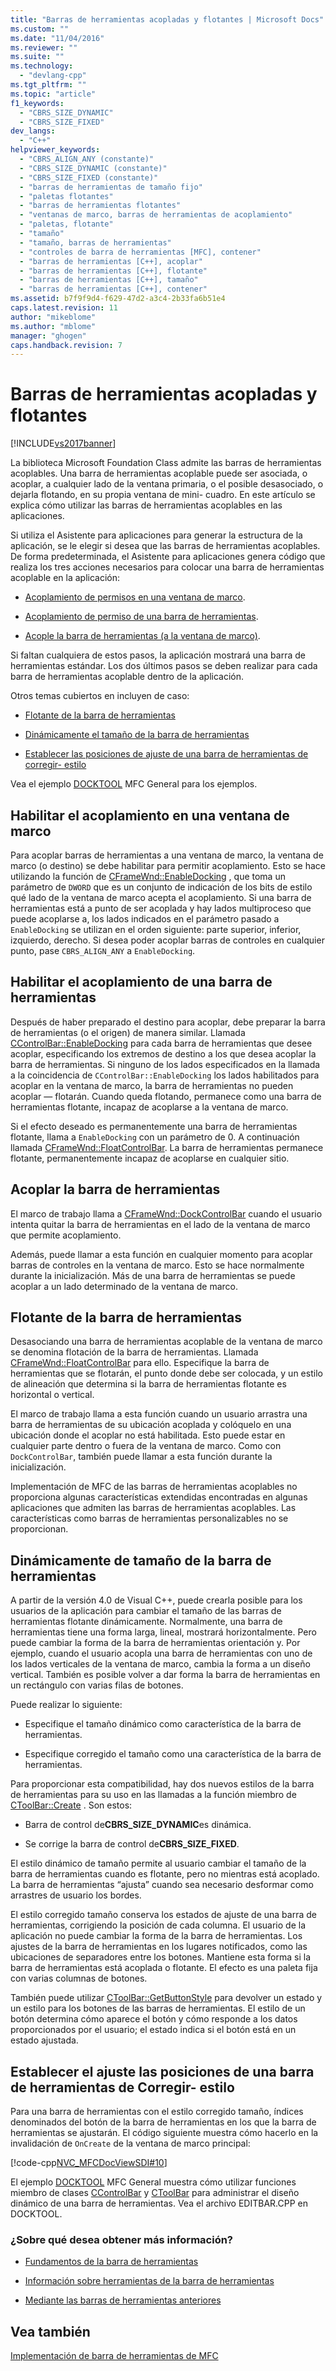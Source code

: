```yaml
---
title: "Barras de herramientas acopladas y flotantes | Microsoft Docs"
ms.custom: ""
ms.date: "11/04/2016"
ms.reviewer: ""
ms.suite: ""
ms.technology: 
  - "devlang-cpp"
ms.tgt_pltfrm: ""
ms.topic: "article"
f1_keywords: 
  - "CBRS_SIZE_DYNAMIC"
  - "CBRS_SIZE_FIXED"
dev_langs: 
  - "C++"
helpviewer_keywords: 
  - "CBRS_ALIGN_ANY (constante)"
  - "CBRS_SIZE_DYNAMIC (constante)"
  - "CBRS_SIZE_FIXED (constante)"
  - "barras de herramientas de tamaño fijo"
  - "paletas flotantes"
  - "barras de herramientas flotantes"
  - "ventanas de marco, barras de herramientas de acoplamiento"
  - "paletas, flotante"
  - "tamaño"
  - "tamaño, barras de herramientas"
  - "controles de barra de herramientas [MFC], contener"
  - "barras de herramientas [C++], acoplar"
  - "barras de herramientas [C++], flotante"
  - "barras de herramientas [C++], tamaño"
  - "barras de herramientas [C++], contener"
ms.assetid: b7f9f9d4-f629-47d2-a3c4-2b33fa6b51e4
caps.latest.revision: 11
author: "mikeblome"
ms.author: "mblome"
manager: "ghogen"
caps.handback.revision: 7
---
```

# Barras de herramientas acopladas y flotantes
[!INCLUDE[vs2017banner](../assembler/inline/includes/vs2017banner.md)]

La biblioteca Microsoft Foundation Class admite las barras de herramientas acoplables.  Una barra de herramientas acoplable puede ser asociada, o acoplar, a cualquier lado de la ventana primaria, o el posible desasociado, o dejarla flotando, en su propia ventana de mini\- cuadro.  En este artículo se explica cómo utilizar las barras de herramientas acoplables en las aplicaciones.  
  
 Si utiliza el Asistente para aplicaciones para generar la estructura de la aplicación, se le elegir si desea que las barras de herramientas acoplables.  De forma predeterminada, el Asistente para aplicaciones genera código que realiza los tres acciones necesarios para colocar una barra de herramientas acoplable en la aplicación:  
  
-   [Acoplamiento de permisos en una ventana de marco](#_core_enabling_docking_in_a_frame_window).  
  
-   [Acoplamiento de permiso de una barra de herramientas](#_core_enabling_docking_for_a_toolbar).  
  
-   [Acople la barra de herramientas \(a la ventana de marco\)](#_core_docking_the_toolbar).  
  
 Si faltan cualquiera de estos pasos, la aplicación mostrará una barra de herramientas estándar.  Los dos últimos pasos se deben realizar para cada barra de herramientas acoplable dentro de la aplicación.  
  
 Otros temas cubiertos en incluyen de caso:  
  
-   [Flotante de la barra de herramientas](#_core_floating_the_toolbar)  
  
-   [Dinámicamente el tamaño de la barra de herramientas](#_core_dynamically_resizing_the_toolbar)  
  
-   [Establecer las posiciones de ajuste de una barra de herramientas de corregir\- estilo](#_core_setting_wrap_positions_for_a_fixed.2d.style_toolbar)  
  
 Vea el ejemplo [DOCKTOOL](../top/visual-cpp-samples.md) MFC General para los ejemplos.  
  
##  <a name="_core_enabling_docking_in_a_frame_window"></a> Habilitar el acoplamiento en una ventana de marco  
 Para acoplar barras de herramientas a una ventana de marco, la ventana de marco \(o destino\) se debe habilitar para permitir acoplamiento.  Esto se hace utilizando la función de [CFrameWnd::EnableDocking](../Topic/CFrameWnd::EnableDocking.md) , que toma un parámetro de `DWORD` que es un conjunto de indicación de los bits de estilo qué lado de la ventana de marco acepta el acoplamiento.  Si una barra de herramientas está a punto de ser acoplada y hay lados multiproceso que puede acoplarse a, los lados indicados en el parámetro pasado a `EnableDocking` se utilizan en el orden siguiente: parte superior, inferior, izquierdo, derecho.  Si desea poder acoplar barras de controles en cualquier punto, pase `CBRS_ALIGN_ANY` a `EnableDocking`.  
  
##  <a name="_core_enabling_docking_for_a_toolbar"></a> Habilitar el acoplamiento de una barra de herramientas  
 Después de haber preparado el destino para acoplar, debe preparar la barra de herramientas \(o el origen\) de manera similar.  Llamada [CControlBar::EnableDocking](../Topic/CControlBar::EnableDocking.md) para cada barra de herramientas que desee acoplar, especificando los extremos de destino a los que desea acoplar la barra de herramientas.  Si ninguno de los lados especificados en la llamada a la coincidencia de `CControlBar::EnableDocking` los lados habilitados para acoplar en la ventana de marco, la barra de herramientas no pueden acoplar — flotarán.  Cuando queda flotando, permanece como una barra de herramientas flotante, incapaz de acoplarse a la ventana de marco.  
  
 Si el efecto deseado es permanentemente una barra de herramientas flotante, llama a `EnableDocking` con un parámetro de 0.  A continuación llamada [CFrameWnd::FloatControlBar](../Topic/CFrameWnd::FloatControlBar.md).  La barra de herramientas permanece flotante, permanentemente incapaz de acoplarse en cualquier sitio.  
  
##  <a name="_core_docking_the_toolbar"></a> Acoplar la barra de herramientas  
 El marco de trabajo llama a [CFrameWnd::DockControlBar](../Topic/CFrameWnd::DockControlBar.md) cuando el usuario intenta quitar la barra de herramientas en el lado de la ventana de marco que permite acoplamiento.  
  
 Además, puede llamar a esta función en cualquier momento para acoplar barras de controles en la ventana de marco.  Esto se hace normalmente durante la inicialización.  Más de una barra de herramientas se puede acoplar a un lado determinado de la ventana de marco.  
  
##  <a name="_core_floating_the_toolbar"></a> Flotante de la barra de herramientas  
 Desasociando una barra de herramientas acoplable de la ventana de marco se denomina flotación de la barra de herramientas.  Llamada [CFrameWnd::FloatControlBar](../Topic/CFrameWnd::FloatControlBar.md) para ello.  Especifique la barra de herramientas que se flotarán, el punto donde debe ser colocada, y un estilo de alineación que determina si la barra de herramientas flotante es horizontal o vertical.  
  
 El marco de trabajo llama a esta función cuando un usuario arrastra una barra de herramientas de su ubicación acoplada y colóquelo en una ubicación donde el acoplar no está habilitada.  Esto puede estar en cualquier parte dentro o fuera de la ventana de marco.  Como con `DockControlBar`, también puede llamar a esta función durante la inicialización.  
  
 Implementación de MFC de las barras de herramientas acoplables no proporciona algunas características extendidas encontradas en algunas aplicaciones que admiten las barras de herramientas acoplables.  Las características como barras de herramientas personalizables no se proporcionan.  
  
##  <a name="_core_dynamically_resizing_the_toolbar"></a> Dinámicamente de tamaño de la barra de herramientas  
 A partir de la versión 4.0 de Visual C\+\+, puede crearla posible para los usuarios de la aplicación para cambiar el tamaño de las barras de herramientas flotante dinámicamente.  Normalmente, una barra de herramientas tiene una forma larga, lineal, mostrará horizontalmente.  Pero puede cambiar la forma de la barra de herramientas orientación y.  Por ejemplo, cuando el usuario acopla una barra de herramientas con uno de los lados verticales de la ventana de marco, cambia la forma a un diseño vertical.  También es posible volver a dar forma la barra de herramientas en un rectángulo con varias filas de botones.  
  
 Puede realizar lo siguiente:  
  
-   Especifique el tamaño dinámico como característica de la barra de herramientas.  
  
-   Especifique corregido el tamaño como una característica de la barra de herramientas.  
  
 Para proporcionar esta compatibilidad, hay dos nuevos estilos de la barra de herramientas para su uso en las llamadas a la función miembro de [CToolBar::Create](../Topic/CToolBar::Create.md) .  Son estos:  
  
-   Barra de control de**CBRS\_SIZE\_DYNAMIC**es dinámica.  
  
-   Se corrige la barra de control de**CBRS\_SIZE\_FIXED**.  
  
 El estilo dinámico de tamaño permite al usuario cambiar el tamaño de la barra de herramientas cuando es flotante, pero no mientras está acoplado.  La barra de herramientas “ajusta” cuando sea necesario desformar como arrastres de usuario los bordes.  
  
 El estilo corregido tamaño conserva los estados de ajuste de una barra de herramientas, corrigiendo la posición de cada columna.  El usuario de la aplicación no puede cambiar la forma de la barra de herramientas.  Los ajustes de la barra de herramientas en los lugares notificados, como las ubicaciones de separadores entre los botones.  Mantiene esta forma si la barra de herramientas está acoplada o flotante.  El efecto es una paleta fija con varias columnas de botones.  
  
 También puede utilizar [CToolBar::GetButtonStyle](../Topic/CToolBar::GetButtonStyle.md) para devolver un estado y un estilo para los botones de las barras de herramientas.  El estilo de un botón determina cómo aparece el botón y cómo responde a los datos proporcionados por el usuario; el estado indica si el botón está en un estado ajustada.  
  
##  <a name="_core_setting_wrap_positions_for_a_fixed.2d.style_toolbar"></a> Establecer el ajuste las posiciones de una barra de herramientas de Corregir\- estilo  
 Para una barra de herramientas con el estilo corregido tamaño, índices denominados del botón de la barra de herramientas en los que la barra de herramientas se ajustarán.  El código siguiente muestra cómo hacerlo en la invalidación de `OnCreate` de la ventana de marco principal:  
  
 [!code-cpp[NVC_MFCDocViewSDI#10](../mfc/codesnippet/CPP/docking-and-floating-toolbars_1.cpp)]  
  
 El ejemplo [DOCKTOOL](../top/visual-cpp-samples.md) MFC General muestra cómo utilizar funciones miembro de clases [CControlBar](../mfc/reference/ccontrolbar-class.md) y [CToolBar](../mfc/reference/ctoolbar-class.md) para administrar el diseño dinámico de una barra de herramientas.  Vea el archivo EDITBAR.CPP en DOCKTOOL.  
  
### ¿Sobre qué desea obtener más información?  
  
-   [Fundamentos de la barra de herramientas](../mfc/toolbar-fundamentals.md)  
  
-   [Información sobre herramientas de la barra de herramientas](../mfc/toolbar-tool-tips.md)  
  
-   [Mediante las barras de herramientas anteriores](../mfc/using-your-old-toolbars.md)  
  
## Vea también  
 [Implementación de barra de herramientas de MFC](../mfc/mfc-toolbar-implementation.md)
